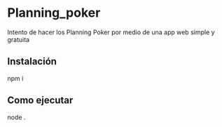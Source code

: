 # Planning_poker
Intento de hacer los Planning Poker por medio de una app web simple y gratuita

## Instalación
npm i

## Como ejecutar
node .
